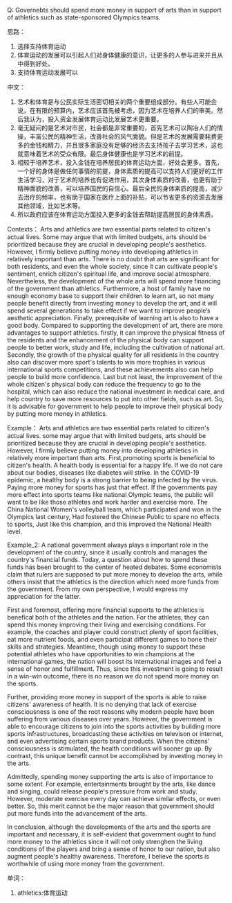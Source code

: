 Q: Governebts should spend more money in support of arts than in support of athletics such as state-sponsored Olympics teams.

思路：
1. 选择支持体育运动
2. 体育运动的发展可以引起人们对身体健康的意识，让更多的人参与进来并且从中得到好处。
3. 支持体育运动发展可以

中文：
1. 艺术和体育是与公民实际生活密切相关的两个重要组成部分。有些人可能会说，在有限的预算内，艺术应该首先被考虑，因为艺术在培养人们的审美。然后我认为，投入资金发展体育运动比发展艺术更重要。
2. 毫无疑问的是艺术对市民，社会都是非常重要的，首先艺术可以陶冶人们的情操，丰富公民的精神生活，改善社会的风气面貌。但是艺术的发展需要耗费更多的金钱和精力，并且很多家庭没有足够的经济去支持孩子去学习艺术，这也就意味着艺术的受众有限。最后身体健康也是学习艺术的前提。
3. 相较于培养艺术，投入金钱在培养居民的体育运动方面，好处会更多。首先，一个好的身体是做任何事情的前提，身体素质的提高可以支持人们更好的工作生活学习，对于艺术的培养也有促进作用，其次身体素质的改善，也更有助于精神面貌的改善，可以培养国民的自信心。最后全民的身体素质的提高，减少去治疗的频率，也有助于国家在医疗上面的补贴，可以节省更多的资源去发展其他领域，比如艺术等。
4. 所以政府应该在体育运动方面投入更多的金钱去帮助提高居民的身体素质。


Contexts：
    Arts and athletics are two essential parts related to citizen's actual lives. Some may argue that with limited budgets, arts should be prioritized because they are crucial in developing people's aesthetics. However, I firmly believe putting money into developing athletics in relatively important than arts.
    There is no doubt that arts are significant for both residents, and even the whole society, since it can cultivate people's sentiment, enrich citizen's spiritual life, and improve social atmosphere. Nevertheless, the development of the whole arts will spend more financing of the government than athletics. Furthermore, a host of family have no enough economy base to support their children to learn art, so not many people benefit directly from investing money to develop the art, and it will spend several generations to take effect if we want to improve people’s aesthetic appreciation. Finally, prerequisite of learning art is also to have a good body.
    Compared to supporting the development of art, there are more advantages to support athletics. firstly, it can improve the physical fitness of the residents and the enhancement of the physical body can support people to better work, study and life, including the cultivation of national art. Secondly, the growth of the physical quality for all residents in the country also can discover more sport's talents to win more trophies in various international sports competitions, and these achievements also can help people to build more confidence. Last but not least, the improvement of the whole citizen's physical body can reduce the frequency to go to the hospital, which can also reduce the national investment in medical care, and help country to save more resources to put into other fields, such as art.
    So, it is advisable for government to help people to improve their physical body by putting more money in athletics.



Example：
    Arts and athletics are two essential parts related to citizen's actual lives.
    some may argue that with limited budgets, arts should be prioritized because they are crucial in developing people's aesthetics. However, I firmly believe putting money into developing athletics in relatively more important than arts.
    First,promoting sports is beneficial to citizen's health. A health body is essential for a happy life. If we do not care about our bodies, diseases like diabetes will strike. In the COVID-19 epidemic, a healthy body is a strong barrier to being infected by the virus. Paying more money for sports has just that effect. If the governments pay more effect into sports teams like national Olympic teams, the public will want to be like those athletes and work harder and exercise more. The China National Women's volleyball team, which participated and won in the Olympics last century, Had fostered the Chinese Public to spare no effects to sports, Just like this champion, and this improved the National Health level.

Example_2:
A national government  always  plays  a  important  role  in  the  development  of  the  country,  since  it  usually  controls  and  manages  the  country's  financial  funds.  Today,  a  question  about  how  to  spend  these  funds  has  been  brought  to  the  center  of  heated  debates.  Some  economists  claim  that  rulers  are  supposed  to  put  more  money  to  develop  the  arts,  while  others  insist  that  the  athletics  is  the  direction  which  need  more  funds  from  the  government.  From  my  own  perspective,  I  would  express  my  appreciation  for  the  latter.

First  and  foremost,  offering  more  financial  supports  to  the  athletics  is  benefical  both  of  the  athletes  and  the  nation.  For  the  athletes,  they  can  spend  this  money  improving  their  living  and  exercising  conditions.  For  example,  the  coaches  and  player  could  construct  plenty  of  sport  facilities,  eat  more  nutrient  foods,  and  even  participat  different  games  to  hone  their  skills  and  strategies.  Meantime,  though  using  money  to  support  these  potential  athletes  who  have  opportunities  to  win  champions  at  the  international  games,  the  nation  will  boost  its  international  images  and  feel  a  sense  of  honor  and  fulfillment.  Thus,  since  this  investment  is  going  to  result  in  a  win-win  outcome,  there  is  no  reason  we  do  not  spend  more  money  on  the  sports.

Further,  providing  more  money  in  support  of  the  sports  is  able  to  raise  citizens'  awareness  of  health.  It  is  no  denying  that  lack  of  exercise  consciousness  is  one  of  the  root  reasons  why  modern  people  have  been  suffering  from  various  diseases  over  years.  However,  the  government  is  able  to  encourage  citizens  to  join  into  the  sports  activities  by  building  more  sports  infrastructures,  broadcasting  these  activities  on  televison  or  internet,  and  even  advertising  certain  sports  brand  products.  When  the  citizens'  consciousness  is  stimulated,  the  health  conditions  will  sooner  go  up.  By  contrast,  this  unique  benefit  cannot  be  accomplished  by  investing  money  in  the  arts.

Admittedly,  spending  money  supporting  the  arts  is  also  of  importance  to  some  extent.  For  example,  entertainments  brought  by  the  arts,  like  dance  and  singing,  could  release  people's  pressure  from  work  and  study.  However,  moderate  exercise  every  day  can  achieve  similar  effects,  or  even  better.  So,  this  merit  cannot  be  the  major  reason  that  government  should  put  more  funds  into  the  advancement  of  the  arts.

In  conclusion,  although  the  developments  of  the  arts  and  the  sports  are  important  and  necessary,  it  is  self-evident  that  government  ought  to  fund  more  money  to  the  athletics  since  it  will  not  only  strenghen  the  living  conditions  of  the  players  and  bring  a  sense  of  honor  to  our  nation,  but  also  augment  people's  healthy  awareness.  Therefore,  I  believe  the  sports  is  worthwhile  of  using  more  money  from  the  government.


单词：
1. athletics:体育运动